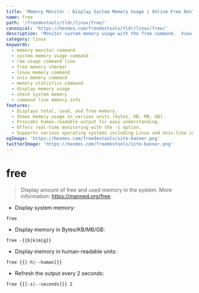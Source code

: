 ```yaml
---
title: 'Memory Monitor - Display System Memory Usage | Online Free DevTools by Hexmos'
name: free
path: '/freedevtools/tldr/linux/free/'
canonical: 'https://hexmos.com/freedevtools/tldr/linux/free/'
description: 'Monitor system memory usage with the free command.  View free and used RAM,  easily check memory statistics in various units. Free online tool, no registration required.'
category: linux
keywords:
  - memory monitor command
  - system memory usage command
  - ram usage command line
  - free memory checker
  - linux memory command
  - unix memory command
  - memory statistics command
  - display memory usage
  - check system memory
  - command line memory info
features:
  - Displays total, used, and free memory.
  - Shows memory usage in various units (bytes, KB, MB, GB).
  - Provides human-readable output for easy understanding.
  - Offers real-time monitoring with the -s option.
  - Supports various operating systems including Linux and Unix-like systems.
ogImage: 'https://hexmos.com/freedevtools/site-banner.png'
twitterImage: 'https://hexmos.com/freedevtools/site-banner.png'
---
```


# free

> Display amount of free and used memory in the system.
> More information: <https://manned.org/free>.

- Display system memory:

`free`

- Display memory in Bytes/KB/MB/GB:

`free -{{b|k|m|g}}`

- Display memory in human-readable units:

`free {{[-h|--human]}}`

- Refresh the output every 2 seconds:

`free {{[-s|--seconds]}} 2`

